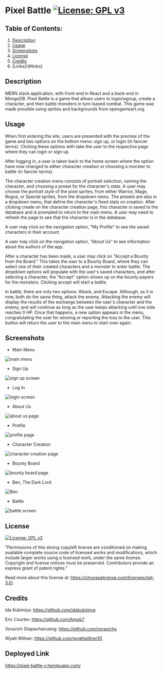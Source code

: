 
# Pixel Battle [![License: GPL v3](https://img.shields.io/badge/License-GPLv3-blue.svg)](https://www.gnu.org/licenses/gpl-3.0) 

  ## Table of Contents:
  1. [Description](#description)
  2. [Usage](#usage)
  3. [Screenshots](#screenshots)
  4. [License](#license)
  5. [Credits](#credits)
  6. [Links]/(#links)

  ## Description 

  MERN stack application, with front-end in React and a back-end in MongoDB. Pixel Battle is a game that allows users to login/signup, create a character, and then battle monsters in turn-based combat. This game was made possible using sprites and backgrounds from opengameart.org.

  ## Usage 

  When first entering the site, users are presented with the premise of the game and two options on the bottom menu: sign up, or login (in fancier terms). Clicking these options with take the user to the respective page where they can login or sign up. 
  
  After logging in, a user is taken back to the home screen where the option have now changed to either character creation or choosing a monster to battle (in fancier terms).

  The character creation menu consists of portrait selection, naming the character, and choosing a preset for the character's stats. A user may choose the portrait style of the pixel sprites, from either Warrior, Mage, Rogue, or Special sprites, from the dropdown menu. The presets are also in a dropdown menu, that define the character's fixed stats on creation. After clicking create on the character creation page, this character is saved to the database and is prompted to return to the main menu. A user may need to refresh the page to see that the character is in the database. 

  A user may click on the navigation option, "My Profile" to see the saved characters in their account.

  A user may click on the navigation option, "About Us" to see information about the authors of the app.

  After a character has been made, a user may click on "Accept a Bounty from the Board." This takes the user to a Bounty Board, where they can select one of their created characters and a monster to enter battle. The dropdown options will populate with the user's saved characters, and after selecting a character, the "Accept" option shows up on the bounty papers for the monsters. Clicking accept will start a battle.

  In battle, there are only two options: Attack, and Escape. Although, as it is now, both do the same thing, attack the enemy. Attacking the enemy will display the results of the exchange between the user's character and the enemy, and will continue as long as the user keeps attacking until one side reaches 0 HP. Once that happens, a new option appears in the menu, congratulating the user for winning or reporting the loss to the user. This button will return the user to the main menu to start over again.

  ## Screenshots

  * Main Menu

![main menu](./client/src/images/screen1.PNG)

* Sign Up

![sign up screen](./client/src/images/screen2.PNG)

* Log In

![login screen](./client/src/images/screen3.PNG)

  * About Us

![about us page](./client/src/images/screen4.PNG)

* Profile 

![profile page](./client/src/images/screen5.PNG)

* Character Creation

![character creation page](./client/src/images/screen6.PNG)

  * Bounty Board

![bounty board page](./client/src/images/screen7.PNG)

* Ben, The Dark Lord

![Ben](./client/src/images/screen8.PNG)

* Battle 

![battle screen](./client/src/images/screen9.PNG)

  ## License 

[![License: GPL v3](https://img.shields.io/badge/License-GPLv3-blue.svg)](https://www.gnu.org/licenses/gpl-3.0) 

"Permissions of this strong copyleft license are conditioned on making available complete source code of licensed works and modifications, which include larger works using a licensed work, under the same license. Copyright and license notices must be preserved. Contributors provide an express grant of patent rights."

Read more about this license at: https://choosealicense.com/licenses/gpl-3.0/

 ## Credits

 Ida Kukimiya: https://github.com/idakukimiya

 Eric Courter: https://github.com/Amob7

 Voravich Silapachairueng: https://github.com/voravichs

 Wyatt Willner: https://github.com/wyattwillner55
 
 ## Deployed Link 
 
 https://pixel-battle-v.herokuapp.com/



